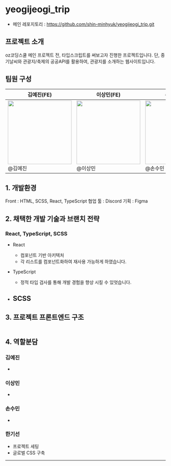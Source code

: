 # yeogijeogi_trip

- 메인 레포지토리 : https://github.com/shin-minhyuk/yeogijeogi_trip.git

## 프로젝트 소개

oz코딩스쿨 메인 프로젝트 전, 타입스크립트를 써보고자 진행한 프로젝트입니다.
단, 중기날씨와 관광지/축제의 공공API를 활용하여, 관광지를 소개하는 웹사이트입니다.

## 팀원 구성

| 김예진(FE)                             | 이상민(FE)                             | 손수민(FE)                             | 한기선(FE)                                                                                    |
| -------------------------------------- | -------------------------------------- | -------------------------------------- | --------------------------------------------------------------------------------------------- |
| <img src ="" width=200> <br /> @김예진 | <img src ="" width=200> <br /> @이상민 | <img src ="" width=200> <br /> @손수민 | <img src ="https://avatars.githubusercontent.com/u/176655935?v=4" width=200> <br /> @kiseon77 |

## 1. 개발환경

Front : HTML, SCSS, React, TypeScript
협업 툴 : Discord
기획 : Figma

## 2. 채택한 개발 기술과 브랜치 전략

### React, TypeScript, SCSS

- React

  - 컴포넌트 기반 아키텍처
  - 각 리스트를 컴포넌트화하여 재사용 가능하게 하였습니다.

- TypeScript

  - 정적 타입 검사를 통해 개발 경험을 향상 시킬 수 있엇습니다.

- ## SCSS

## 3. 프로젝트 프론트엔드 구조

```

```

## 4. 역할분담

### 김예진

-

### 이상민

-

### 손수민

-

### 한기선

- 프로젝트 세팅
- 글로벌 CSS 구축

---
